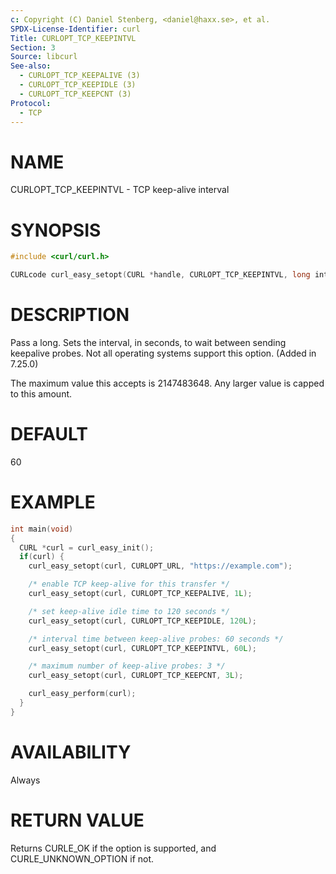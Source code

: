```yaml
---
c: Copyright (C) Daniel Stenberg, <daniel@haxx.se>, et al.
SPDX-License-Identifier: curl
Title: CURLOPT_TCP_KEEPINTVL
Section: 3
Source: libcurl
See-also:
  - CURLOPT_TCP_KEEPALIVE (3)
  - CURLOPT_TCP_KEEPIDLE (3)
  - CURLOPT_TCP_KEEPCNT (3)
Protocol:
  - TCP
---
```


# NAME

CURLOPT_TCP_KEEPINTVL - TCP keep-alive interval

# SYNOPSIS

~~~c
#include <curl/curl.h>

CURLcode curl_easy_setopt(CURL *handle, CURLOPT_TCP_KEEPINTVL, long interval);
~~~

# DESCRIPTION

Pass a long. Sets the interval, in seconds, to wait between sending keepalive
probes. Not all operating systems support this option. (Added in 7.25.0)

The maximum value this accepts is 2147483648. Any larger value is capped to
this amount.

# DEFAULT

60

# EXAMPLE

~~~c
int main(void)
{
  CURL *curl = curl_easy_init();
  if(curl) {
    curl_easy_setopt(curl, CURLOPT_URL, "https://example.com");

    /* enable TCP keep-alive for this transfer */
    curl_easy_setopt(curl, CURLOPT_TCP_KEEPALIVE, 1L);

    /* set keep-alive idle time to 120 seconds */
    curl_easy_setopt(curl, CURLOPT_TCP_KEEPIDLE, 120L);

    /* interval time between keep-alive probes: 60 seconds */
    curl_easy_setopt(curl, CURLOPT_TCP_KEEPINTVL, 60L);

    /* maximum number of keep-alive probes: 3 */
    curl_easy_setopt(curl, CURLOPT_TCP_KEEPCNT, 3L);

    curl_easy_perform(curl);
  }
}
~~~

# AVAILABILITY

Always

# RETURN VALUE

Returns CURLE_OK if the option is supported, and CURLE_UNKNOWN_OPTION if not.
